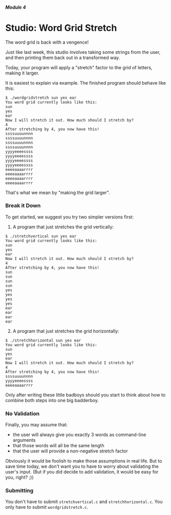 ##### Module 4

# Studio: Word Grid Stretch

The word grid is back with a vengence!

Just like last week, this studio involves taking some strings from the user, and then printing them back out in a transformed way.

Today, your program will apply a "stretch" factor to the grid of letters, making it larger. 

It is easiest to explain via example. The finished program should behave like this:

```nohighlight
$ ./wordgridstretch sun yes ear
You word grid currently looks like this:
sun
yes
ear
Now I will stretch it out. How much should I stretch by?
4
After stretching by 4, you now have this!
ssssuuuunnnn
ssssuuuunnnn
ssssuuuunnnn
ssssuuuunnnn
yyyyeeeessss
yyyyeeeessss
yyyyeeeessss
yyyyeeeessss
eeeeaaaarrrr
eeeeaaaarrrr
eeeeaaaarrrr
eeeeaaaarrrr
```

That's what we mean by "making the grid larger". 

### Break it Down

To get started, we suggest you try two simpler versions first:

1. A program that just stretches the grid vertically:
  ```nohighlight
  $ ./stretchvertical sun yes ear
  You word grid currently looks like this:
  sun
  yes
  ear
  Now I will stretch it out. How much should I stretch by?
  4
  After stretching by 4, you now have this!
  sun
  sun
  sun
  sun
  yes
  yes
  yes
  yes
  ear
  ear
  ear
  ear
  ```

2. A program that just stretches the grid horizontally:
  ```nohighlight
  $ ./stretchhorizontal sun yes ear
  You word grid currently looks like this:
  sun
  yes
  ear
  Now I will stretch it out. How much should I stretch by?
  4
  After stretching by 4, you now have this!
  ssssuuuunnnn
  yyyyeeeessss
  eeeeaaaarrrr
  ```
  
Only after writing these little badboys should you start to think about how to combine both steps into one big badderboy.


### No Validation

Finally, you may assume that:

* the user will always give you exactly 3 words as command-line arguments
* that those words will all be the same length
* that the user will provide a non-negative stretch factor 
 
Obviously it would be foolish to make those assumptions in real life. But to save time today, we don't want you to have to worry about validating the user's input. (But if you did decide to add validation, it would be easy for you, right? ;))


### Submitting 

You don't have to submit `stretchvertical.c` and `stretchhorizontal.c`. You only have to submit `wordgridstretch.c`.
